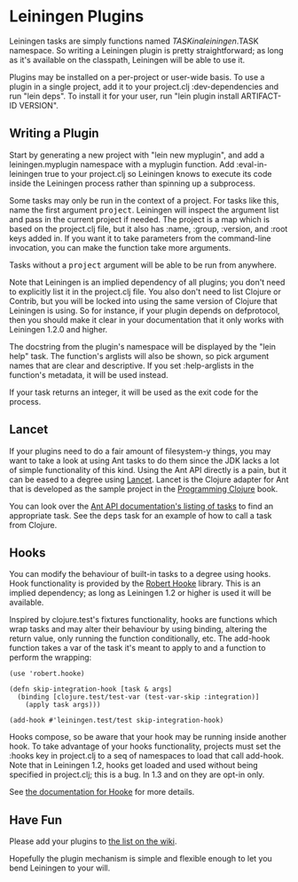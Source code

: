 # Leiningen Plugins

Leiningen tasks are simply functions named $TASK in a leiningen.$TASK
namespace. So writing a Leiningen plugin is pretty straightforward; as
long as it's available on the classpath, Leiningen will be able to use
it.

Plugins may be installed on a per-project or user-wide basis. To use a
plugin in a single project, add it to your project.clj
:dev-dependencies and run "lein deps". To install it for your user,
run "lein plugin install ARTIFACT-ID VERSION".

## Writing a Plugin

Start by generating a new project with "lein new myplugin", and add a
leiningen.myplugin namespace with a myplugin function. Add
:eval-in-leiningen true to your project.clj so Leiningen knows to
execute its code inside the Leiningen process rather than spinning up
a subprocess.

Some tasks may only be run in the context of a project. For tasks like
this, name the first argument <tt>project</tt>. Leiningen will inspect
the argument list and pass in the current project if needed. The
project is a map which is based on the project.clj file, but it also
has :name, :group, :version, and :root keys added in. If you want it
to take parameters from the command-line invocation, you can make the
function take more arguments.

Tasks without a <tt>project</tt> argument will be able to be run from
anywhere.

Note that Leiningen is an implied dependency of all plugins; you don't
need to explicitly list it in the project.clj file. You also don't
need to list Clojure or Contrib, but you will be locked into using the
same version of Clojure that Leiningen is using. So for instance, if
your plugin depends on defprotocol, then you should make it clear in
your documentation that it only works with Leiningen 1.2.0 and higher.

The docstring from the plugin's namespace will be displayed by the
"lein help" task. The function's arglists will also be shown, so pick
argument names that are clear and descriptive. If you set
:help-arglists in the function's metadata, it will be used instead.

If your task returns an integer, it will be used as the exit code for
the process.

## Lancet

If your plugins need to do a fair amount of filesystem-y things, you
may want to take a look at using Ant tasks to do them since the JDK
lacks a lot of simple functionality of this kind. Using the Ant API
directly is a pain, but it can be eased to a degree using
[Lancet](http://github.com/stuarthalloway/lancet). Lancet is the
Clojure adapter for Ant that is developed as the sample project in the
[Programming
Clojure](http://www.pragprog.com/titles/shcloj/programming-clojure)
book.

You can look over the [Ant API documentation's listing of
tasks](http://www.jajakarta.org/ant/ant-1.6.1/docs/en/manual/api/org/apache/tools/ant/taskdefs/package-summary.html)
to find an appropriate task. See the <tt>deps</tt> task for an example
of how to call a task from Clojure.

## Hooks

You can modify the behaviour of built-in tasks to a degree using
hooks. Hook functionality is provided by the [Robert
Hooke](http://github.com/technomancy/robert-hooke) library. This is an
implied dependency; as long as Leiningen 1.2 or higher is used it will
be available.

Inspired by clojure.test's fixtures functionality, hooks are functions
which wrap tasks and may alter their behaviour by using binding,
altering the return value, only running the function conditionally,
etc. The add-hook function takes a var of the task it's meant to apply
to and a function to perform the wrapping:

    (use 'robert.hooke)

    (defn skip-integration-hook [task & args]
      (binding [clojure.test/test-var (test-var-skip :integration)]
        (apply task args)))

    (add-hook #'leiningen.test/test skip-integration-hook)

Hooks compose, so be aware that your hook may be running inside
another hook. To take advantage of your hooks functionality, projects
must set the :hooks key in project.clj to a seq of namespaces to load
that call add-hook. Note that in Leiningen 1.2, hooks get loaded and
used without being specified in project.clj; this is a bug. In 1.3 and
on they are opt-in only.

See [the documentation for
Hooke](http://github.com/technomancy/robert-hooke/blob/master/README.md)
for more details.

## Have Fun

Please add your plugins to [the list on the
wiki](http://wiki.github.com/technomancy/leiningen/plugins).

Hopefully the plugin mechanism is simple and flexible enough to let
you bend Leiningen to your will.
